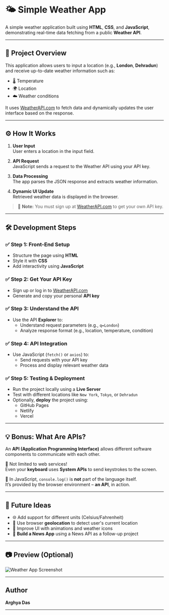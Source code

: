 # 🌤️ Simple Weather App

A simple weather application built using **HTML**, **CSS**, and **JavaScript**, demonstrating real-time data fetching from a public **Weather API**.

---

## 📌 Project Overview

This application allows users to input a location (e.g., **London**, **Dehradun**) and receive up-to-date weather information such as:

- 🌡️ Temperature  
- 🌍 Location  
- ☁️ Weather conditions  

It uses [WeatherAPI.com](https://www.weatherapi.com/) to fetch data and dynamically updates the user interface based on the response.

---

## ⚙️ How It Works

1. **User Input**  
   User enters a location in the input field.

2. **API Request**  
   JavaScript sends a request to the Weather API using your API key.

3. **Data Processing**  
   The app parses the JSON response and extracts weather information.

4. **Dynamic UI Update**  
   Retrieved weather data is displayed in the browser.

> 🔑 **Note:** You must sign up at [WeatherAPI.com](https://www.weatherapi.com/) to get your own API key.

---

## 🛠️ Development Steps

### ✅ Step 1: Front-End Setup

- Structure the page using **HTML**
- Style it with **CSS**
- Add interactivity using **JavaScript**

### ✅ Step 2: Get Your API Key

- Sign up or log in to [WeatherAPI.com](https://www.weatherapi.com/)
- Generate and copy your personal **API key**

### ✅ Step 3: Understand the API

- Use the API **Explorer** to:
  - Understand request parameters (e.g., `q=London`)
  - Analyze response format (e.g., location, temperature, condition)

### ✅ Step 4: API Integration

- Use JavaScript (`fetch()` or `axios`) to:
  - Send requests with your API key
  - Process and display relevant weather data

### ✅ Step 5: Testing & Deployment

- Run the project locally using a **Live Server**
- Test with different locations like `New York`, `Tokyo`, or `Dehradun`
- Optionally, **deploy** the project using:
  - GitHub Pages
  - Netlify
  - Vercel

---

## 💡 Bonus: What Are APIs?

An **API (Application Programming Interface)** allows different software components to communicate with each other.

🔹 Not limited to web services!  
Even your **keyboard** uses **System APIs** to send keystrokes to the screen.

🧠 In JavaScript, `console.log()` is **not** part of the language itself.  
It’s provided by the browser environment – **an API**, in action.

---

## 🚀 Future Ideas

- 🌐 Add support for different units (Celsius/Fahrenheit)
- 📍 Use browser **geolocation** to detect user's current location
- 🎨 Improve UI with animations and weather icons
- 📰 **Build a News App** using a News API as a follow-up project

---

## 📷 Preview (Optional)

![Weather App Screenshot](path-to-your-screenshot.png)

---

## Author

**Arghya Das**  

---


